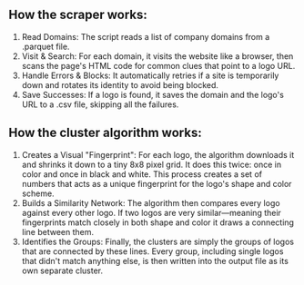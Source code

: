 ## How the scraper works:
1. Read Domains: The script reads a list of company domains from a .parquet file.
2. Visit & Search: For each domain, it visits the website like a browser, then scans the page's HTML code for common clues that point to a logo URL.
3. Handle Errors & Blocks: It automatically retries if a site is temporarily down and rotates its identity to avoid being blocked.
4. Save Successes: If a logo is found, it saves the domain and the logo's URL to a .csv file, skipping all the failures.
   
## How the cluster algorithm works:
1. Creates a Visual "Fingerprint": For each logo, the algorithm downloads it and shrinks it down to a tiny 8x8 pixel grid. It does this twice: once in color and once in black and white. This process creates a set of numbers that acts as a unique fingerprint for the logo's shape and color scheme.
2. Builds a Similarity Network: The algorithm then compares every logo against every other logo. If two logos are very similar—meaning their fingerprints match closely in both shape and color it draws a connecting line between them.
3. Identifies the Groups: Finally, the clusters are simply the groups of logos that are connected by these lines. Every group, including single logos that didn't match anything else, is then written into the output file as its own separate cluster.
